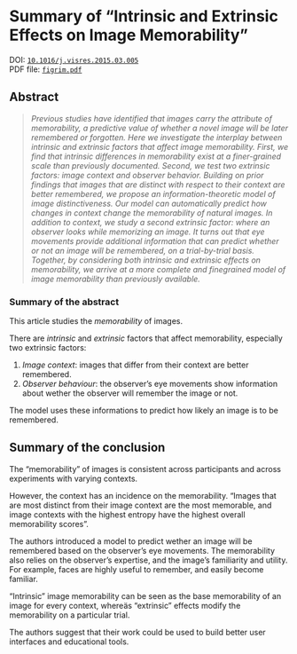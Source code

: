 # Summary of “Intrinsic and Extrinsic Effects on Image Memorability”

DOI: [`10.1016/j.visres.2015.03.005`](https://www.sciencedirect.com/science/article/pii/S0042698915000930?via%3Dihub)  
PDF file: [`figrim.pdf`](FIGRIM/figrim.pdf)

## Abstract

> *Previous studies have identified that images carry the attribute of memorability, a predictive value of whether a novel image will be later remembered or forgotten. Here we investigate the interplay between intrinsic and extrinsic factors that affect image memorability. First, we find that intrinsic differences in memorability exist at a finer-grained scale than previously documented. Second, we test two extrinsic factors: image context and observer behavior. Building on prior findings that images that are distinct with respect to their context are better remembered, we propose an information-theoretic model of image distinctiveness. Our model can automatically predict how changes in context change the memorability of natural images. In addition to context, we study a second extrinsic factor: where an observer looks while memorizing an image. It turns out that eye movements provide additional information that can predict whether or not an image will be remembered, on a trial-by-trial basis. Together, by considering both intrinsic and extrinsic effects on memorability, we arrive at a more complete and finegrained model of image memorability than previously available.*

### Summary of the abstract

This article studies the *memorability* of images.

There are *intrinsic* and *extrinsic* factors that affect memorability, especially two extrinsic factors:

1. *Image context*: images that differ from their context are better remembered.
2. *Observer behaviour*: the observer’s eye movements show information about wether the observer will remember the image or not.

The model uses these informations to predict how likely an image is to be remembered.

## Summary of the conclusion

The “memorability” of images is consistent across participants and across experiments with varying contexts.

However, the context has an incidence on the memorability. “Images that are most distinct from their image context are the most memorable, and image contexts with the highest entropy have the highest overall memorability scores”.

The authors introduced a model to predict wether an image will be remembered based on the observer’s eye movements. The memorability also relies on the observer’s expertise, and the image’s familiarity and utility. For example, faces are highly useful to remember, and easily become familiar.

“Intrinsic” image memorability can be seen as the base memorability of an image for every context, whereäs “extrinsic” effects modify the memorability on a particular trial.

The authors suggest that their work could be used to build better user interfaces and educational tools.